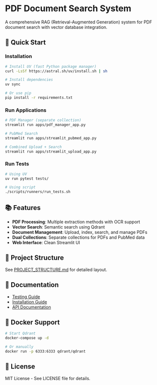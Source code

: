 # PDF Document Search System

A comprehensive RAG (Retrieval-Augmented Generation) system for PDF document search with vector database integration.

## 🚀 Quick Start

### Installation

```bash
# Install UV (fast Python package manager)
curl -LsSf https://astral.sh/uv/install.sh | sh

# Install dependencies
uv sync

# Or use pip
pip install -r requirements.txt
```

### Run Applications

```bash
# PDF Manager (separate collection)
streamlit run apps/pdf_manager_app.py

# PubMed Search
streamlit run apps/streamlit_pubmed_app.py

# Combined Upload + Search
streamlit run apps/streamlit_upload_app.py
```

### Run Tests

```bash
# Using UV
uv run pytest tests/

# Using script
./scripts/runners/run_tests.sh
```

## 📚 Features

- **PDF Processing**: Multiple extraction methods with OCR support
- **Vector Search**: Semantic search using Qdrant
- **Document Management**: Upload, index, search, and manage PDFs
- **Dual Collections**: Separate collections for PDFs and PubMed data
- **Web Interface**: Clean Streamlit UI

## 📁 Project Structure

See [PROJECT_STRUCTURE.md](PROJECT_STRUCTURE.md) for detailed layout.

## 📖 Documentation

- [Testing Guide](docs/TESTING.md)
- [Installation Guide](docs/INSTALLATION.md)
- [API Documentation](docs/README.md)

## 🐳 Docker Support

```bash
# Start Qdrant
docker-compose up -d

# Or manually
docker run -p 6333:6333 qdrant/qdrant
```

## 📄 License

MIT License - See LICENSE file for details.
